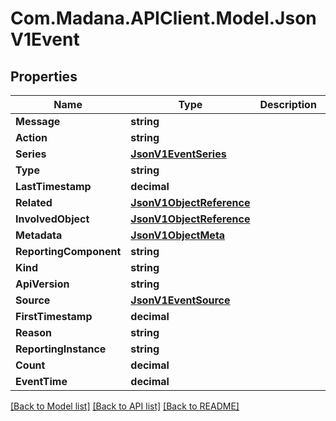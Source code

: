 
# Com.Madana.APIClient.Model.JsonV1Event

## Properties

Name | Type | Description | Notes
------------ | ------------- | ------------- | -------------
**Message** | **string** |  | [optional] 
**Action** | **string** |  | [optional] 
**Series** | [**JsonV1EventSeries**](JsonV1EventSeries.md) |  | [optional] 
**Type** | **string** |  | [optional] 
**LastTimestamp** | **decimal** |  | [optional] 
**Related** | [**JsonV1ObjectReference**](JsonV1ObjectReference.md) |  | [optional] 
**InvolvedObject** | [**JsonV1ObjectReference**](JsonV1ObjectReference.md) |  | [optional] 
**Metadata** | [**JsonV1ObjectMeta**](JsonV1ObjectMeta.md) |  | [optional] 
**ReportingComponent** | **string** |  | [optional] 
**Kind** | **string** |  | [optional] 
**ApiVersion** | **string** |  | [optional] 
**Source** | [**JsonV1EventSource**](JsonV1EventSource.md) |  | [optional] 
**FirstTimestamp** | **decimal** |  | [optional] 
**Reason** | **string** |  | [optional] 
**ReportingInstance** | **string** |  | [optional] 
**Count** | **decimal** |  | [optional] 
**EventTime** | **decimal** |  | [optional] 

[[Back to Model list]](../README.md#documentation-for-models)
[[Back to API list]](../README.md#documentation-for-api-endpoints)
[[Back to README]](../README.md)

